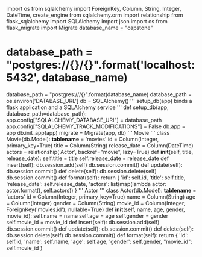 import os
from sqlalchemy import ForeignKey, Column, String, Integer, \
                    DateTime, create_engine
from sqlalchemy.orm import relationship
from flask_sqlalchemy import SQLAlchemy
import json
import os
from flask_migrate import Migrate
database_name = "capstone"
# database_path = "postgres://{}/{}".format('localhost:5432', database_name)
database_path = "postgres:///{}".format(database_name)
database_path = os.environ['DATABASE_URL']
db = SQLAlchemy()
'''
setup_db(app)
        binds a flask application and a SQLAlchemy service
'''
def setup_db(app, database_path=database_path):
    app.config["SQLALCHEMY_DATABASE_URI"] = database_path
    app.config["SQLALCHEMY_TRACK_MODIFICATIONS"] = False
    db.app = app
    db.init_app(app)
    migrate = Migrate(app, db)
'''
Movie
'''
class Movie(db.Model):
    __tablename__ = 'movies'
    id = Column(Integer, primary_key=True)
    title = Column(String)
    release_date = Column(DateTime)
    actors = relationship('Actor', backref="movie", lazy=True)
    def __init__(self, title, release_date):
        self.title = title
        self.release_date = release_date
    def insert(self):
        db.session.add(self)
        db.session.commit()
    def update(self):
        db.session.commit()
    def delete(self):
        db.session.delete(self)
        db.session.commit()
    def format(self):
        return {
            'id': self.id,
            'title': self.title,
            'release_date': self.release_date,
            'actors': list(map(lambda actor: actor.format(), self.actors))
        }
'''
Actor
'''
class Actor(db.Model):
    __tablename__ = 'actors'
    id = Column(Integer, primary_key=True)
    name = Column(String)
    age = Column(Integer)
    gender = Column(String)
    movie_id = Column(Integer, ForeignKey('movies.id'), nullable=True)
    def __init__(self, name, age, gender, movie_id):
        self.name = name
        self.age = age
        self.gender = gender
        self.movie_id = movie_id
    def insert(self):
        db.session.add(self)
        db.session.commit()
    def update(self):
        db.session.commit()
    def delete(self):
        db.session.delete(self)
        db.session.commit()
    def format(self):
        return {
            'id': self.id,
            'name': self.name,
            'age': self.age,
            'gender': self.gender,
            "movie_id": self.movie_id
        }